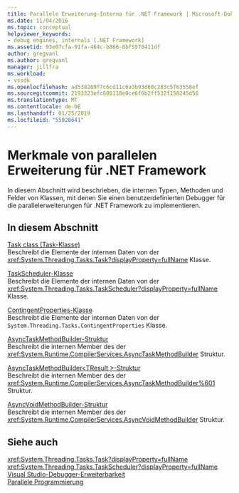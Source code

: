 ```yaml
---
title: Parallele Erweiterung-Interna für .NET Framework | Microsoft-Dokumentation
ms.date: 11/04/2016
ms.topic: conceptual
helpviewer_keywords:
- debug engines, internals [.NET Framework]
ms.assetid: 93e07cfa-91fa-464c-b866-8bf5570411df
author: gregvanl
ms.author: gregvanl
manager: jillfra
ms.workload:
- vssdk
ms.openlocfilehash: ad538269f7c6cd11c6a3b93d60c283c5f63558ef
ms.sourcegitcommit: 2193323efc608118e0ce6f6b2ff532f158245d56
ms.translationtype: MT
ms.contentlocale: de-DE
ms.lasthandoff: 01/25/2019
ms.locfileid: "55028641"
---
```

# <a name="parallel-extension-internals-for-the-net-framework"></a>Merkmale von parallelen Erweiterung für .NET Framework
In diesem Abschnitt wird beschrieben, die internen Typen, Methoden und Felder von Klassen, mit denen Sie einen benutzerdefinierten Debugger für die parallelerweiterungen für .NET Framework zu implementieren.  
  
## <a name="in-this-section"></a>In diesem Abschnitt  
 [Task class (Task-Klasse)](../../extensibility/debugger/task-class-internal-members.md)  
 Beschreibt die Elemente der internen Daten von der <xref:System.Threading.Tasks.Task?displayProperty=fullName> Klasse.  
  
 [TaskScheduler-Klasse](../../extensibility/debugger/taskscheduler-class-internal-members.md)  
 Beschreibt die Elemente der internen Daten von der <xref:System.Threading.Tasks.TaskScheduler?displayProperty=fullName> Klasse.  
  
 [ContingentProperties-Klasse](../../extensibility/debugger/contingentproperties-class-internal-members.md)  
 Beschreibt die Elemente der internen Daten von der `System.Threading.Tasks.ContingentProperties` Klasse.  
  
 [AsyncTaskMethodBuilder-Struktur](../../extensibility/debugger/asynctaskmethodbuilder-structure-internal-members.md)  
 Beschreibt die internen Member des der <xref:System.Runtime.CompilerServices.AsyncTaskMethodBuilder> Struktur.  
  
 [AsyncTaskMethodBuilder\<TResult >-Struktur](../../extensibility/debugger/asynctaskmethodbuilder-tresult-structure-internal-members.md)  
 Beschreibt die internen Member des der <xref:System.Runtime.CompilerServices.AsyncTaskMethodBuilder%601> Struktur.  
  
 [AsyncVoidMethodBuilder-Struktur](../../extensibility/debugger/asyncvoidmethodbuilder-structure-internal-members.md)  
 Beschreibt die internen Member des der <xref:System.Runtime.CompilerServices.AsyncVoidMethodBuilder> Struktur.  
  
## <a name="see-also"></a>Siehe auch  
 <xref:System.Threading.Tasks.Task?displayProperty=fullName>   
 <xref:System.Threading.Tasks.TaskScheduler?displayProperty=fullName>   
 [Visual Studio-Debugger-Erweiterbarkeit](../../extensibility/debugger/visual-studio-debugger-extensibility.md)   
 [Parallele Programmierung](/dotnet/standard/parallel-programming/index)